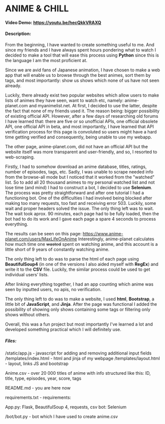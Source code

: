 # ANIME & CHILL
#### Video Demo:  https://youtu.be/hecQkkVRAXQ

#### Description:

From the beginning, I have wanted to create something useful to me. And since my friends and I have always spent hours pondering what to watch I decided to make a tool that will ease this process using **Python** since this is the language I am the most proficient at.

Since we are avid fans of Japanese animation, I have chosen to make a web app that will
enable us to browse through the best animes, sort them by tags, and most importantly: show us shows which none of us have not seen already.

Luckily, there already exist two popular websites which allow users to make lists of animes they have seen, want to watch etc, namely: anime-planet.com and myanimelist.net. At first, I decided to use the latter, despite the fact that none of my friends used it. The reason being: bigger possibility of existing official API. However, after a few days of researching old forums I have learned that: there are five or so unofficial APIs, one official obsolete API, one official API in beta, and most importantly, I have learned that API verification process for this page is convoluted so users might
have a hard time getting verified and consequently, being unable to use my webapp.

The other page, anime-planet.com, did not have an official API but the website itself was more transparent and user-friendly, and so, I resorted to web-scraping.

Firstly, I had to somehow download an anime database, titles, ratings, number of episodes, tags, etc. Sadly, I was unable to scrape needed info from the browse-all mode but I noticed that it worked from the "watched" list. So to add all 20 thousand animes to my personal watched list and not lose time (and mind) I had to construct a bot, I decided to use **Selenium**. The process was pretty straightforward and after one tutorial I had a functioning bot.  One of the difficulties I had involved being blocked after making too many requests, too fast and receiving error 503. Luckily, some wait and proper headers solved the issue. The only thing left was to wait. The wait took aprox. 90 minutes, each page had to be fully loaded, then the bot had to do its work and I gave each page a spare 4 seconds to process everything.

The results can be seen on this page:
https://www.anime-planet.com/users/MaxLifeOnAnime
Interestingly, anime-planet calculates how much time one ~~wasted~~ spent on watching anime, and this account is a little short of 9 years of constantly watching anime.

The only thing left to do was to parse the html of each page using **BeautifulSoup4** (in one of the versions I also aided myself with **RegEx**) and write it to the **CSV** file. Luckily, the similar process could be used to get individual users’ lists.

After linking everything together, I had an app counting which anime was seen by inputted users, no apis, no verification.

The only thing left to do was to make a website, I used **html**, **Bootstrap**, a little bit of **JavaScript**, and **Jinja**.
After the page was functional I added the possibility of showing only shows containing some tags or filtering only shows without others.

Overall, this was a fun project but most importantly I've learned a lot and developed something practical which I will definitely use.

##### Files:







/static/app.js - javascript for adding and removing additional input fields
/templates/index.html -  html and jinja of my webpage
/templates/layout.html - layout, links JS and bootstrap

Anime.csv - over 20 000 titles of anime with info structured like this:
ID, title, type, episodes, year, score, tags

README.md - you are here now

requirements.txt - requirements:

App.py: Flask, BeautifulSoup 4, requests, csv bot: Selenium

/bot/bot.py - bot which I have used to create anime.csv
